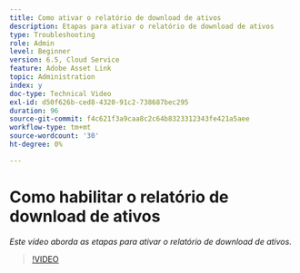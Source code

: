 ```yaml
---
title: Como ativar o relatório de download de ativos
description: Etapas para ativar o relatório de download de ativos
type: Troubleshooting
role: Admin
level: Beginner
version: 6.5, Cloud Service
feature: Adobe Asset Link
topic: Administration
index: y
doc-type: Technical Video
exl-id: d50f626b-ced8-4320-91c2-738687bec295
duration: 96
source-git-commit: f4c621f3a9caa8c2c64b8323312343fe421a5aee
workflow-type: tm+mt
source-wordcount: '30'
ht-degree: 0%

---
```


# Como habilitar o relatório de download de ativos

*Este vídeo aborda as etapas para ativar o relatório de download de ativos.*

>[!VIDEO](https://video.tv.adobe.com/v/335463?quality=12&learn=on)
